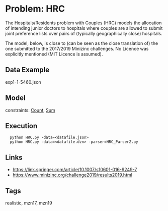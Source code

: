 # Problem: HRC

The Hospitals/Residents problem with Couples (HRC) models the allocation of intending junior doctors to hospitals
where couples are allowed to submit joint preference lists over pairs of (typically geographically close) hospitals.

The model, below, is close to (can be seen as the close translation of) the one submitted to the 2017/2019 Minizinc challenges.
No Licence was explicitly mentioned (MIT Licence is assumed).

## Data Example
  exp1-1-5460.json

## Model
  constraints: [Count](https://pycsp.org/documentation/constraints/Count), [Sum](https://pycsp.org/documentation/constraints/Sum)

## Execution
```
  python HRC.py -data=<datafile.json>
  python HRC.py -data=<datafile.dzn> -parser=HRC_ParserZ.py
```

## Links
  - https://link.springer.com/article/10.1007/s10601-016-9249-7
  - https://www.minizinc.org/challenge2019/results2019.html

## Tags
  realistic, mzn17, mzn19
